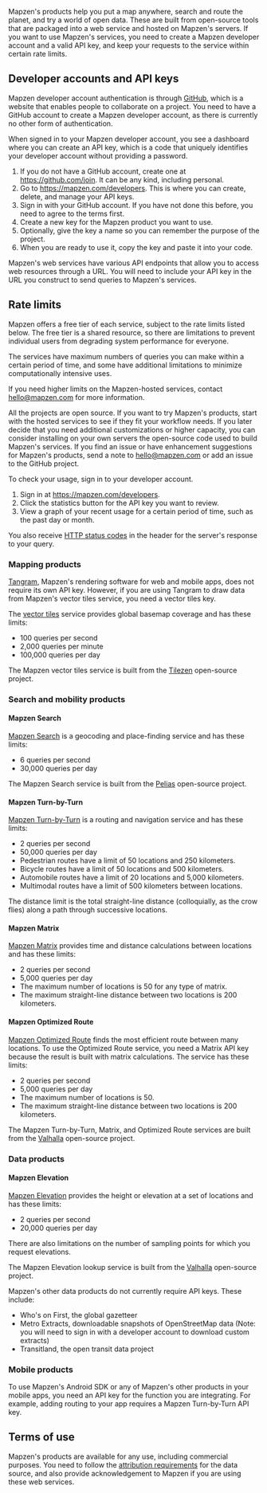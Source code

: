 Mapzen's products help you put a map anywhere, search and route the planet, and try a world of open data. These are built from open-source tools that are packaged into a web service and hosted on Mapzen's servers. If you want to use Mapzen's services, you need to create a Mapzen developer account and a valid API key, and keep your requests to the service within certain rate limits.

## Developer accounts and API keys

Mapzen developer account authentication is through [GitHub](https://github.com), which is a website that enables people to collaborate on a project. You need to have a GitHub account to create a Mapzen developer account, as there is currently no other form of authentication.

When signed in to your Mapzen developer account, you see a dashboard where you can create an API key, which is a code that uniquely identifies your developer account without providing a password.

1. If you do not have a GitHub account, create one at https://github.com/join. It can be any kind, including personal.
2. Go to https://mapzen.com/developers. This is where you can create, delete, and manage your API keys.
3. Sign in with your GitHub account. If you have not done this before, you need to agree to the terms first.
4. Create a new key for the Mapzen product you want to use.
5. Optionally, give the key a name so you can remember the purpose of the project.
6. When you are ready to use it, copy the key and paste it into your code.

Mapzen's web services have various API endpoints that allow you to access web resources through a URL. You will need to include your API key in the URL you construct to send queries to Mapzen's services.   

## Rate limits
Mapzen offers a free tier of each service, subject to the rate limits listed below. The free tier is a shared resource, so there are limitations to prevent individual users from degrading system performance for everyone.

The services have maximum numbers of queries you can make within a certain period of time, and some have additional limitations to minimize computationally intensive uses.

If you need higher limits on the Mapzen-hosted services, contact hello@mapzen.com for more information.

All the projects are open source. If you want to try Mapzen's products, start with the hosted services to see if they fit your workflow needs. If you later decide that you need additional customizations or higher capacity, you can consider installing on your own servers the open-source code used to build Mapzen's services. If you find an issue or have enhancement suggestions for Mapzen's products, send a note to hello@mapzen.com or add an issue to the GitHub project.

To check your usage, sign in to your developer account.

1. Sign in at https://mapzen.com/developers.
2. Click the statistics button for the API key you want to review.
3. View a graph of your recent usage for a certain period of time, such as the past day or month.

You also receive [HTTP status codes](https://en.wikipedia.org/wiki/List_of_HTTP_status_codes) in the header for the server's response to your query.

### Mapping products

[Tangram](https://mapzen.com/documentation/tangram/), Mapzen's rendering software for web and mobile apps, does not require its own API key. However, if you are using Tangram to draw data from Mapzen's vector tiles service, you need a vector tiles key.

The [vector tiles](https://mapzen.com/documentation/vector-tiles/) service provides global basemap coverage and has these limits:

- 100 queries per second
- 2,000 queries per minute
- 100,000 queries per day

The Mapzen vector tiles service is built from the [Tilezen](https://github.com/tilezen) open-source project.

### Search and mobility products

#### Mapzen Search

[Mapzen Search](https://mapzen.com/documentation/search/) is a geocoding and place-finding service and has these limits:

- 6 queries per second
- 30,000 queries per day

The Mapzen Search service is built from the [Pelias](https://github.com/pelias) open-source project.

#### Mapzen Turn-by-Turn

[Mapzen Turn-by-Turn](https://mapzen.com/documentation/turn-by-turn/) is a routing and navigation service and has these limits:

- 2 queries per second
- 50,000 queries per day
- Pedestrian routes have a limit of 50 locations and 250 kilometers.
- Bicycle routes have a limit of 50 locations and 500 kilometers.
- Automobile routes have a limit of 20 locations and 5,000 kilometers.
- Multimodal routes have a limit of 500 kilometers between locations.

The distance limit is the total straight-line distance (colloquially, as the crow flies) along a path through successive locations.

#### Mapzen Matrix

[Mapzen Matrix](https://mapzen.com/documentation/matrix/) provides time and distance calculations between locations and has these limits:

- 2 queries per second
- 5,000 queries per day
- The maximum number of locations is 50 for any type of matrix.
- The maximum straight-line distance between two locations is 200 kilometers.

#### Mapzen Optimized Route

[Mapzen Optimized Route](https://mapzen.com/documentation/optimized/) finds the most efficient route between many locations. To use the Optimized Route service, you need a Matrix API key because the result is built with matrix calculations. The service has these limits:

- 2 queries per second
- 5,000 queries per day
- The maximum number of locations is 50.
- The maximum straight-line distance between two locations is 200 kilometers.

The Mapzen Turn-by-Turn, Matrix, and Optimized Route services are built from the [Valhalla](https://github.com/valhalla) open-source project. 

### Data products

#### Mapzen Elevation

[Mapzen Elevation](https://mapzen.com/documentation/elevation/) provides the height or elevation at a set of locations and has these limits:

- 2 queries per second
- 20,000 queries per day

There are also limitations on the number of sampling points for which you request elevations.

The Mapzen Elevation lookup service is built from the [Valhalla](https://github.com/valhalla) open-source project.

Mapzen's other data products do not currently require API keys. These include:

- Who's on First, the global gazetteer
- Metro Extracts, downloadable snapshots of OpenStreetMap data (Note: you will need to sign in with a developer account to download custom extracts)
- Transitland, the open transit data project

### Mobile products

To use Mapzen's Android SDK or any of Mapzen's other products in your mobile apps, you need an API key for the function you are integrating. For example, adding routing to your app requires a Mapzen Turn-by-Turn API key.

## Terms of use

Mapzen's products are available for any use, including commercial purposes. You need to follow the [attribution requirements](https://mapzen.com/rights/) for the data source, and also provide acknowledgement to Mapzen if you are using these web services.
